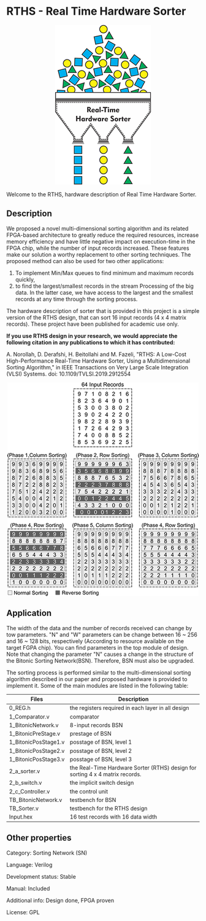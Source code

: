 RTHS - Real Time Hardware Sorter
=============================

<p align="center">
  <img src="https://github.com/amin-norollah/RTHS/blob/master/RTHS-logo.png" alt="realtime hardware sorter">
</p>

Welcome to the RTHS, hardware description of Real Time Hardware Sorter.


Description
------------
We proposed a novel multi-dimensional sorting algorithm and its related FPGA-based
architecture to greatly reduce the required resources, increase memory efficiency and
have little negative impact on execution-time in the FPGA chip, while the number of input records increased.
These features make our solution a worthy replacement to other sorting techniques.
The proposed method can also be used for two other applications:
1) To implement Min/Max queues to find minimum and maximum records quickly,
2) to find the largest/smallest records in the stream Processing of the big data.
In the latter case, we have access to the largest and the smallest records at any time through the sorting process.

The hardware description of sorter that is provided in this project is a simple version of the RTHS design, that can sort 16 input records (4 x 4 matrix records). These project have been published for academic use only.

**If you use RTHS design in your research, we would appreciate the following citation in any publications to which it has contributed:**

A. Norollah, D. Derafshi, H. Beitollahi and M. Fazeli, "RTHS: A Low-Cost High-Performance Real-Time Hardware Sorter, Using a Multidimensional Sorting Algorithm," in IEEE Transactions on Very Large Scale Integration (VLSI) Systems.
doi: 10.1109/TVLSI.2019.2912554

<p align="center">
  <img src="https://github.com/amin-norollah/RTHS/blob/master/Multi-Dimensional-Sorting-Algorithm.png" alt="THE MULTIDIMENSIONAL SORTING ALGORITHM">
</p>

Application
------------
The width of the data and the number of records received can change by tow parameters. "N" and "W" parameters can be change between 16 ~ 256 and 16 ~ 128 bits, respectively 
(According to resource available on the target FGPA chip). You can find parameters in the top module of design.
Note that changing the parameter "N" causes a change in the structure of the Bitonic Sorting Network(BSN). Therefore, BSN must also be upgraded.

The sorting process is performed similar to the multi-dimensional sorting algorithm described in our paper and proposed hardware is provided to implement it.
Some of the main modules are listed in the following table:

Files | Description
--- | ---
0_REG.h | the registers required in each layer in all design
1_Comparator.v | comparator
1_BitonicNetwork.v | 8-input records BSN
1_BitonicPreStage.v | prestage of BSN
1_BitonicPosStage1.v | posstage of BSN, level 1
1_BitonicPosStage2.v | posstage of BSN, level 2
1_BitonicPosStage3.v | posstage of BSN, level 3
2_a_sorter.v | the Real-Time Hardware Sorter (RTHS) design for sorting 4 x 4 matrix records.
2_b_switch.v | the implicit switch design
2_c_Controller.v | the control unit
TB_BitonicNetwork.v | testbench for BSN
TB_Sorter.v | testbench for the RTHS design
Input.hex | 16 test records with 16 data width

Other properties
------------
Category: Sorting Network (SN)

Language: Verilog

Development status: Stable

Manual: Included

Additional info: Design done, FPGA proven

License: GPL






